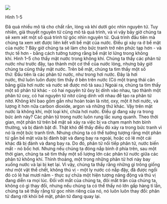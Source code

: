   

  
![](https://www.evernote.com/shard/s450/res/31208005-c4a8-4e22-9263-976574be6a9b/Fig1-5.png)

Hình 1-5

Đã quá nhiều mô tả cho chất rắn, lỏng và khí dưới góc nhìn nguyên tử. Tuy nhiên, giả thuyết nguyên tử cũng mô tả quá trình, và vì vậy bây giờ chúng ta sẽ xem xét một số quá trình từ góc nhìn nguyên tử. Quá trình đầu tiên mà chúng ta xem xét được liên kết với bề mặt của nước. Điều gì xảy ra ở bề mặt của nước ? Bây giờ chúng ta sẽ làm cho bức tranh trở nên phức tạp hơn - và thực tế hơn - bằng cách tưởng tượng rằng bề mặt lơ lửng trong không khí. Hình 1–5 cho thấy mặt nước trong không khí. Chúng ta thấy các phân tử nước như trước đây, tạo thành một cơ thể của nước lỏng, nhưng bây giờ chúng ta cũng thấy mặt nước. Trên bề mặt, chúng ta tìm thấy một số thứ: Đầu tiên là các phân tử nước, như trong hơi nước. Đây là hơi nước, thứ luôn luôn được tìm thấy ở bên trên nước (Có một trạng thái cân bằng giữa hơi nước và nước sẽ được mô tả sau.) Ngoài ra, chúng ta tìm thấy một số phân tử khác - có hai nguyên tử ôxy bị dính vào nhau, tạo thành một phân tử oxy, có hai nguyên tử nitơ cũng dính với nhau để tạo ra phân tử nitơ. Không khí bao gồm gần như hoàn toàn là nitơ, oxy, một ít hơi nước, và lượng ít hơn nữa carbon dioxide, argon và những thứ khác. Vậy trên mặt nước là không khí, một loại khí, chứa hơi nước. Điều gì đang xảy ra trong bức ảnh này? Các phân tử trong nước luôn rung lắc xung quanh. Theo thời gian, một phân tử trên bề mặt sẽ xảy ra việc bị va chạm mạnh hơn bình thường, và bị đánh bật đi. Thật khó để thấy điều đó xảy ra trong bức tranh vì nó là một bức tranh tĩnh. Nhưng chúng ta có thể tưởng tượng rằng một phân tử gần bề mặt vừa bị đánh bật và đang bay ra ngoài, hoặc có lẽ một cái khác đã bị đánh và đang bay ra. Do đó, phân tử nối tiếp phân tử, nước biến mất - nó bốc hơi. Nhưng nếu chúng ta đóng nắp bình ở phía trên, sau một thời gian, chúng ta sẽ tìm thấy một số lượng lớn các phân tử nước giữa các phân tử không khí. Thỉnh thoảng, một trong những phân tử hơi này bay xuống nước và lại bị kẹt lại. Vì vậy, chúng ta thấy rằng những gì trông giống như một vật thể chết, không thú vị - một ly nước có nắp đậy, đã được ngồi đó có lẽ hai mươi năm - thực sự chứa một hiện tượng năng động và thú vị đang diễn ra mọi lúc. Đối với mắt của chúng ta, đôi mắt trần của chúng ta, không có gì thay đổi, nhưng nếu chúng ta có thể thấy nó lớn gấp hàng tỉ lần, chúng ta sẽ thấy rằng từ goc nhìn riêng của nó, nó luôn luôn thay đổi: phân tử đang rời khỏi bề mặt, phân tử đang quay lại.